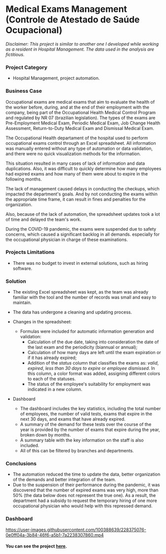 # Medical Exams Management (Controle de Atestado de Saúde Ocupacional)

*Disclaimer: This project is similar to another one I developed while working as a resident in Hospital Management. The data used in the analysis are fictitious.*

### Project Category

* Hospital Management, project automation.

### Business Case

Occupational exams are medical exams that aim to evaluate the health of the worker before, during, and at the end of their employment with the company, being part of the Occupational Health Medical Control Program and regulated by NR 07 (brazilian legislation). The types of the exams are Pre-Employment Medical Exam, Periodic Medical Exam, Job Change Health Assessment, Return-to-Duty Medical Exam and Dismissal Medical Exam.

The Occupational Health departament of the hospital used to perform occupational exams control through an Excel spreadsheet. All information was manually entered without any type of automation or data validation, and there were no quick visualization methods for the information.

This situation resulted in many cases of lack of information and data duplications. Also, it was difficult to quickly determine how many employees had expired exams and how many of them were about to expire in the following months.

The lack of management caused delays in conducting the checkups, which impacted the department's goals. And by not conducting the exams within the appropriate time frame, it can result in fines and penalties for the organization.

Also, because of the lack of automation, the spreadsheet updates took a lot of time and delayed the team's work.

During the COVID-19 pandemic, the exams were suspended due to safety concerns, which caused a significant backlog in all demands. especially for the occupational physician in charge of these examinations.

### Projects Limitations

* There was no budget to invest in external solutions, such as hiring software.

### Solution

* The existing Excel spreadsheet was kept, as the team was already familiar with the tool and the number of records was small and easy to maintain.
* The data has undergone a cleaning and updating process.

* Changes in the spreadsheet:
     * Formulas were included for automatic information generation and validation:
          * Calculation of the due date, taking into consideration the date of the last exam and the periodicity (biannual or annual);
          * Calculation of how many days are left until the exam expiration or if it has already expired;
          * Addition of the *status* column that classifies the exams as: *valid*, *expired*, *less than 30 days to expire* or *employee dismissed*. In this column, a color format was added, assigning different colors to each of the statuses.
          * The status of the employee's suitability for employment was indicated in a new column.

* Dashboard
     * The dashboard includes the key statistics, including the total number of employees, the number of valid tests, exams that expire in the next 30 days, and exams that have already expired. 
     * A summary of the demand for these tests over the course of the year is provided by the number of exams that expire during the year, broken down by months. 
     * A summary table with the key information on the staff is also included.
     * All of this can be filtered by branches and departments.


### Conclusions

* The automation reduced the time to update the data, better organization of the demands and better integration of the team.
* Due to the suspension of their performance during the pandemic, it was discovered that the number of expired exams was very high, more than 50% (the data below does not represent the true one). As a result, the department had a subsidy to request the temporary hiring of one more occupational physician who would help with this repressed demand.

### Dashboard

https://user-images.githubusercontent.com/100388639/228375076-0e0ff04a-3b84-46f6-a5b1-7a2238307860.mp4


#### You can see the project [here](https://github.com/amanda-nascimentobarbosa/medical_exams_management/blob/main/Medical%20Exams%20Management.xlsm).

